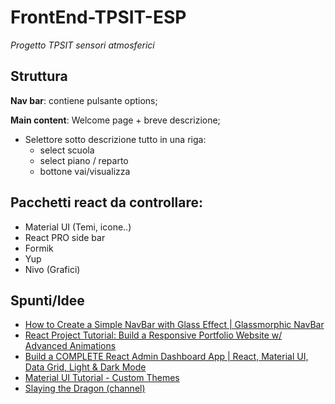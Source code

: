 # FrontEnd-TPSIT-ESP

_Progetto TPSIT sensori atmosferici_

## Struttura

**Nav bar**:
contiene pulsante options;

**Main content**:
Welcome page + breve descrizione;

-   Selettore sotto descrizione tutto in una riga:
    -   select scuola
    -   select piano / reparto
    -   bottone vai/visualizza

## Pacchetti react da controllare:

-   Material UI (Temi, icone..)
-   React PRO side bar
-   Formik
-   Yup
-   Nivo (Grafici)

## Spunti/Idee

-   [How to Create a Simple NavBar with Glass Effect | Glassmorphic NavBar](https://www.youtube.com/watch?v=DUmuemqxIdw)
-   [React Project Tutorial: Build a Responsive Portfolio Website w/ Advanced Animations](https://www.youtube.com/watch?v=hYv6BM2fWd8)
-   [Build a COMPLETE React Admin Dashboard App | React, Material UI, Data Grid, Light & Dark Mode](https://www.youtube.com/watch?v=wYpCWwD1oz0&ab_channel=EdRoh)
-   [Material UI Tutorial - Custom Themes](https://www.youtube.com/watch?v=xIIJfmDnvPE)
-   [Slaying the Dragon (channel)](https://www.youtube.com/@slayingthedragon)
